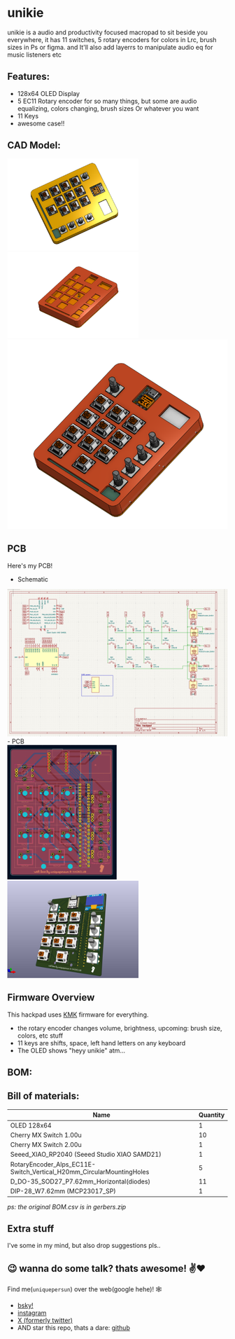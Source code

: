 # unikie

unikie is a audio and productivity focused macropad to sit beside you everywhere, it has 11 switches, 5 rotary encoders for colors in Lrc, brush sizes in Ps or figma. and It'll also add  layerrs to manipulate audio eq for music listeners etc

## Features:
- 128x64 OLED Display
- 5 EC11 Rotary encoder for so many things, but some are audio equalizing, colors changing, brush sizes Or whatever you want
- 11 Keys
- awesome case!!

## CAD Model:
<img src=./SSs/assembled_case_pcb.png width="300"/>
<img src=./CAD/Screenshot.png width="300"/>
<br>
<img src=./CAD/Screeenshot.png width="600"/>

## PCB
Here's my PCB! <br>
- Schematic
<img src=./SSs/sch.png width="600"/>
<br>
- PCB <br>
<img src=./SSs/pcb.png width="250"/>
<img src=./SSs/3d_pcb.png width="300"/>

## Firmware Overview
This hackpad uses [KMK](https://github.com/KMKfw/kmk_firmware/) firmware for everything. 

- the rotary encoder changes volume, brightness, upcoming: brush size, colors, etc stuff
- 11 keys are shifts, space, left hand letters on any keyboard
- The OLED shows "heyy unikie" atm...

## BOM:
## Bill of materials:

| Name          | Quantity                                                                |
| ----------------- | ------------------------------------------------------------------ |
| OLED 128x64   | 1 |
| Cherry MX Switch 1.00u | 10 |
| Cherry MX Switch 2.00u | 1  |
| Seeed_XIAO_RP2040 (Seeed Studio XIAO SAMD21) | 1 |
| RotaryEncoder_Alps_EC11E-Switch_Vertical_H20mm_CircularMountingHoles | 5 |
| D_DO-35_SOD27_P7.62mm_Horizontal(diodes) | 11 |
| DIP-28_W7.62mm (MCP23017_SP) | 1 |


*ps: the original BOM.csv is in gerbers.zip*



## Extra stuff
I've some in my mind, but also drop suggestions pls..


## :wink: wanna do some talk? thats awesome! :v::heart:
Find me(`uniquepersun`) over the web(google hehe)! :spider_web:  

- [bsky!](https://bsky.app/profile/uniquepersun.dev)
- [instagram](https://instagram.com/uniquepersun) <br>
- [X (formerly twitter)](https://x.com/uniquepersun) <br>
- AND star this repo, thats a dare: [github](https://github.com/uniquepersun/hackpad) <br>
